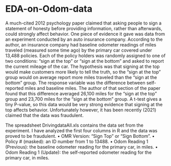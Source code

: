 # EDA-on-Odom-data
A much-cited 2012 psychology paper claimed that asking people to sign a statement of honesty before providing information, rather than afterwards, could strongly affect behavior. One piece of evidence it gave was data from an experiment conducted by an auto insurance company. According to the author, an insurance company had baseline odometer readings of miles traveled (measured some time ago) by the primary car covered under 13,488 policies. Each of the policy holders was randomly assigned to one of two conditions: “sign at the top” or “sign at the bottom” and asked to report the current mileage of the car. The
hypothesis was that signing at the top would make customers more likely to tell the truth, so the “sign at the top” group would on average report more miles traveled than the “sign at the bottom” group. The response variable was the difference between self-reported miles and baseline miles. The author of that section of the paper found that this difference averaged 26,100 miles for the “sign at the top” group and 23,700 miles for the “sign at the bottom” group. A t-test gives a tiny P-value, so this data would be very strong evidence that signing at the top affects behavior. Unfortunately however, it has been recently (2021) claimed that the data was fraudulent.

The spreadsheet DrivingdataAll.xls contains the data set from the experiment. I have analyzed the first four columns in R and the data was proved to be fraudulent.
• OMR Version: “Sign Top” or “Sign Bottom”.
• Policy # (masked): an ID number from 1 to 13488.
• Odom Reading 1 (Previous): the baseline odometer reading for the primary car, in miles.
• Odom Reading 1 (Update): the self-reported odometer reading for the primary car, in miles.
